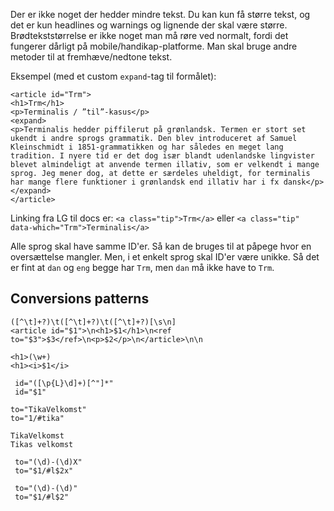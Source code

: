 Der er ikke noget der hedder mindre tekst. Du kan kun få større tekst, og det er kun headlines og warnings og lignende der skal være større. Brødtekststørrelse er ikke noget man må røre ved normalt, fordi det fungerer dårligt på mobile/handikap-platforme. Man skal bruge andre metoder til at fremhæve/nedtone tekst.

Eksempel (med et custom `expand`-tag til formålet):
```
<article id="Trm">
<h1>Trm</h1>
<p>Terminalis / ”til”-kasus</p>
<expand>
<p>Terminalis hedder piffilerut på grønlandsk. Termen er stort set ukendt i andre sprogs grammatik. Den blev introduceret af Samuel Kleinschmidt i 1851-grammatikken og har således en meget lang tradition. I nyere tid er det dog især blandt udenlandske lingvister blevet almindeligt at anvende termen illativ, som er velkendt i mange sprog. Jeg mener dog, at dette er særdeles uheldigt, for terminalis har mange flere funktioner i grønlandsk end illativ har i fx dansk</p>
</expand>
</article>
```

Linking fra LG til docs er: `<a class="tip">Trm</a>` eller `<a class="tip" data-which="Trm">Terminalis</a>`

Alle sprog skal have samme ID'er. Så kan de bruges til at påpege hvor en oversættelse mangler. Men, i et enkelt sprog skal ID'er være unikke. Så det er fint at `dan` og `eng` begge har `Trm`, men `dan` må ikke have to `Trm`.

## Conversions patterns
```
([^\t]+?)\t([^\t]+?)\t([^\t]+?)[\s\n]
<article id="$1">\n<h1>$1</h1>\n<ref to="$3">$3</ref>\n<p>$2</p>\n</article>\n\n

<h1>(\w+)
<h1><i>$1</i>

 id="([\p{L}\d]+)[^"]*"
 id="$1"

to="TikaVelkomst"
to="1/#tika"

TikaVelkomst
Tikas velkomst

 to="(\d)-(\d)X"
 to="$1/#l$2x"

 to="(\d)-(\d)"
 to="$1/#l$2"
```
